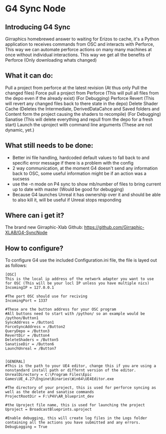 # G4 Sync Node
## Introducing G4 Sync
Girraphics homebrewed answer to waiting for Erizos to cache, it's a Python application to receives commands from OSC and interacts with Perforce, This way we can automate perforce actions on many many machines at once without individual interactions. This way we get all the benefits of Perforce (Only downloading whats changed)

## What it can do:
Pull a project from perforce at the latest revision (At thus only Pull the changed files)
Force pull a project from Perforce (This will pull all files from the depo even if the already exist) (For Debugging)
Perforce Revert (This will revert any changed files back to there state in the depo)
Delete Shader Cache (Deletes the Intermediate, DerivedDataCahce and Saved folders and Content form the project causing the shaders to recompile) (For Debugging)
Sanatise (This will delete everything and repull from the depo for a fresh start)
Launch the uproject with command line arguments (These are not dynamic, yet.)

## What still needs to be done:
- Better ini file handling, hardcoded default values to fall back to and specific error message if there is a problem with the config
- 2 way communication, at the moment G4 doesn't send any information back to OSC, some useful information might be if an action was a sucsess
- use the -n mode on P4 sync to show mb/number of files to bring current up to date with master (Would be good for debugging)
- Because G4 launches Unreal it has ownership over it and should be able to also kill it, will be useful if Unreal stops responding

## Where can i get it?
The brand new Girraphic-Xlab Github: https://github.com/Girraphic-XLAB/G4-SyncNode


## How to configure?
To configure G4 use the included Configuration.ini file, the file is layed out as follows:
```
[OSC]
This is the local ip address of the network adapter you want to use for OSC (This will be your locl IP unless you have multiple nics)
IncomingIP = 127.0.0.1

#The port OSC should use for reciving
IncomingPort = 1337

#These are the button address for your OSC program
#All buttons need to start with /python/ so an example would be /python/Button1
SyncAddress = /Button1
ForceSyncAddress = /Button2
QueryDepo = /Button3
RevertDir = /Button4
DeleteShaders = /Button5
SanatiseDir = /Button6
LaunchUnreal = /Button7


[GENERAL]
#This is the path to your UE4 editor, change this if you are using a nonstandard install path or differnt version of the editor.
UnrealDirectory = C:\Program Files\Epic Games\UE_4.27\Engine\Binaries\Win64\UE4Editor.exe

#The directory of your project, this is used for perforce syncing as well as the delete and sanatise commands
ProjectRootDir = F:\P4V\AR_blueprint_dev

#the Uproject file name, this is used for launching the project
Uproject = BroadcastBlueprints.uproject

#Enable debugging, this will create log files in the Logs folder containing all the actions you have submitted and any errors.
DebugLogging = True
```
